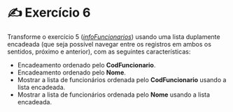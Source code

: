 # ✍️ Exercício 6
Transforme o exercício 5 ([*infoFuncionarios*](https://github.com/juliakonflanz/exercicios-java/tree/main/infoFuncionarios)) usando uma lista duplamente encadeada (que seja possível navegar entre os registros em ambos os sentidos, próximo e anterior), com as seguintes características:

- Encadeamento ordenado pelo **CodFuncionario**.
- Encadeamento ordenado pelo **Nome**.
- Mostrar a lista de funcionários ordenada pelo **CodFuncionario** usando a lista encadeada.
- Mostrar a lista de funcionários ordenada pelo **Nome** usando a lista encadeada.


